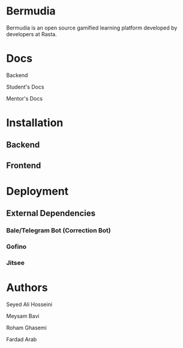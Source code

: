 # Bermudia

Bermudia is an open source gamified learning platform developed by developers at Rasta.

# Docs

Backend

Student's Docs

Mentor's Docs

# Installation

## Backend

## Frontend

# Deployment

## External Dependencies

### Bale/Telegram Bot (Correction Bot)

### Gofino

### Jitsee

# Authors

Seyed Ali Hosseini

Meysam Bavi

Roham Ghasemi

Fardad Arab
